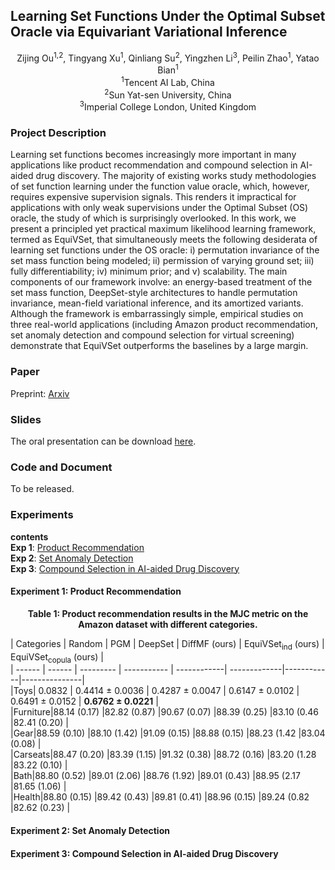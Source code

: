 ## Learning Set Functions Under the Optimal Subset Oracle via Equivariant Variational Inference

<center>
Zijing Ou<sup>1,2</sup>, Tingyang Xu<sup>1</sup>, Qinliang Su<sup>2</sup>, Yingzhen Li<sup>3</sup>, Peilin Zhao<sup>1</sup>, Yatao Bian<sup>1</sup> <br>
<sup>1</sup>Tencent AI Lab, China <br>
<sup>2</sup>Sun Yat-sen University, China <br>
<sup>3</sup>Imperial College London, United Kingdom <br>
</center>

### Project Description

Learning set functions becomes increasingly more important in many applications like product recommendation and compound selection in AI-aided drug discovery. The majority of existing works study methodologies of set function learning under the function value oracle, which, however, requires expensive supervision signals. This renders it impractical for applications with only weak supervisions under the Optimal Subset (OS) oracle, the study of which is surprisingly overlooked. In this work, we present a principled yet practical maximum likelihood learning framework, termed as EquiVSet, that simultaneously meets the following desiderata of learning set functions under the OS oracle: i) permutation invariance of the set mass function being modeled; ii) permission of varying ground set; iii) fully differentiability; iv) minimum prior; and v) scalability. The main components of our framework involve: an energy-based treatment of the set mass function, DeepSet-style architectures to handle permutation invariance, mean-field variational inference, and its amortized variants. Although the framework is embarrassingly simple, empirical studies on three real-world applications (including Amazon product recommendation, set anomaly detection and compound selection for virtual screening) demonstrate that EquiVSet outperforms the baselines by a large margin.

### Paper

Preprint: [Arxiv](https://arxiv.org/abs/2203.01693)

### Slides

The oral presentation can be download [here](files/equivset_slides.pdf).

### Code and Document

To be released.

### Experiments

**contents** <br>
**Exp 1**: [Product Recommendation](#exp1) <br>
**Exp 2**: [Set Anomaly Detection](#exp2) <br>
**Exp 3**: [Compound Selection in AI-aided Drug Discovery](#exp3)

#### Experiment 1: <span id="exp1">Product Recommendation</span>

<center><b>Table 1: Product recommendation results in the MJC metric on the Amazon dataset with different categories.</b></center>

| Categories | Random | PGM | DeepSet | DiffMF (ours) | EquiVSet<sub>ind</sub> (ours) | EquiVSet<sub>copula</sub> (ours) |  
| ------ | ------     | --------- |    ----------- | ------------| -------------|------------|---------------|  
|Toys| 0.0832 | 0.4414 <span>&#177;</span> 0.0036 | 0.4287 <span>&#177;</span> 0.0047 | 0.6147 <span>&#177;</span> 0.0102 | 0.6491 <span>&#177;</span> 0.0152 | <b>0.6762 <span>&#177;</span> 0.0221</b> |  
|Furniture|88.14 (0.17) |82.82 (0.87) |90.67 (0.07) |88.39 (0.25) |83.10 (0.46 |82.41 (0.20) |  
|Gear|88.59 (0.10) |88.10 (1.42) |91.09 (0.15) |88.88 (0.15) |88.23 (1.42 |83.04 (0.08) |  
|Carseats|88.47 (0.20) |83.39 (1.15) |91.32 (0.38) |88.72 (0.16) |83.20 (1.28 |83.22 (0.10) |  
|Bath|88.80 (0.52) |89.01 (2.06) |88.76 (1.92) |89.01 (0.43) |88.95 (2.17 |81.65 (1.06) |  
|Health|88.80 (0.15) |89.42 (0.43) |89.81 (0.41) |88.96 (0.15) |89.24 (0.82 |82.62 (0.23) |  

#### Experiment 2: <span id="exp2">Set Anomaly Detection</span>

#### Experiment 3: <span id="exp3">Compound Selection in AI-aided Drug Discovery</span>

<!-- To cite:   -->
